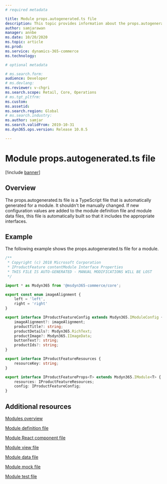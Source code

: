 ```yaml
---
# required metadata

title: Module props.autogenerated.ts file
description: This topic provides information about the props.autogenerated.ts file for a module. This file is an automatically generated TypeScript file. It shouldn't be manually changed.
author: samjarawan
manager: annbe
ms.date: 10/20/2020
ms.topic: article
ms.prod: 
ms.service: dynamics-365-commerce
ms.technology: 

# optional metadata

# ms.search.form: 
audience: Developer
# ms.devlang: 
ms.reviewer: v-chgri
ms.search.scope: Retail, Core, Operations
# ms.tgt_pltfrm: 
ms.custom: 
ms.assetid: 
ms.search.region: Global
# ms.search.industry: 
ms.author: samjar
ms.search.validFrom: 2019-10-31
ms.dyn365.ops.version: Release 10.0.5

---
```

# Module props.autogenerated.ts file

[!include [banner](../includes/banner.md)]

## Overview

The props.autogenerated.ts file is a TypeScript file that is automatically generated for a module. It shouldn't be manually changed. If new configuration values are added to the module definition file and module data files, this file is automatically built so that it includes the appropriate interfaces.

## Example

The following example shows the props.autogenerated.ts file for a module.

```typescript
/**
 * Copyright (c) 2018 Microsoft Corporation
 * IProductFeature contentModule Interface Properties
 * THIS FILE IS AUTO-GENERATED - MANUAL MODIFICATIONS WILL BE LOST
 */

import * as Msdyn365 from '@msdyn365-commerce/core';

export const enum imageAlignment {
    left = 'left',
    right = 'right'
}

export interface IProductFeatureConfig extends Msdyn365.IModuleConfig {
    imageAlignment?: imageAlignment;
    productTitle?: string;
    productDetails?: Msdyn365.RichText;
    productImage?: Msdyn365.IImageData;
    buttonText?: string;
    productIds?: string;
}

export interface IProductFeatureResources {
    resourceKey: string;
}

export interface IProductFeatureProps<T> extends Msdyn365.IModule<T> {
    resources: IProductFeatureResources;
    config: IProductFeatureConfig;
}
```

## Additional resources

[Modules overview](modules-overview.md)

[Module definition file](module-definition-file.md)

[Module React component file](module-react-file.md)

[Module view file](module-view-file.md)

[Module data file](module-data-file.md)

[Module mock file](module-mock-file.md)

[Module test file](module-test-file.md)
